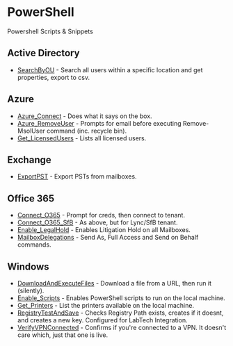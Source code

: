 # PowerShell
Powershell Scripts &amp; Snippets

## Active Directory
- [SearchByOU](https://github.com/thatCraigW/PowerShell/blob/master/ActiveDirectory/SearchByOU.ps1) - Search all users within a specific location and get properties, export to csv.

## Azure
- [Azure_Connect](https://github.com/thatCraigW/PowerShell/blob/master/Azure/Azure_Connect.ps1) - Does what it says on the box.
- [Azure_RemoveUser](https://github.com/thatCraigW/PowerShell/blob/master/Azure/Azure_RemoveUser.ps1) - Prompts for email before executing Remove-MsolUser command (inc. recycle bin).
- [Get_LicensedUsers](https://github.com/thatCraigW/PowerShell/blob/master/Azure/Get_LicensedUsers.ps1) - Lists all licensed users.

## Exchange
- [ExportPST](https://github.com/thatCraigW/PowerShell/blob/master/Exchange/ExportPST.ps1) - Export PSTs from mailboxes.

## Office 365
- [Connect_O365](https://github.com/thatCraigW/PowerShell/blob/master/Office365/Connect_O365.ps1) - Prompt for creds, then connect to tenant.
- [Connect_O365_SfB](https://github.com/thatCraigW/PowerShell/blob/master/Office365/Connect_O365_SfB.ps1) - As above, but for Lync/SfB tenant.
- [Enable_LegalHold](https://github.com/thatCraigW/PowerShell/blob/master/Office365/Enable_LegalHold.ps1) - Enables Litigation Hold on all Mailboxes.
- [MailboxDelegations](https://github.com/thatCraigW/PowerShell/blob/master/Office365/MailboxDelegations.ps1) - Send As, Full Access and Send on Behalf commands.

## Windows

- [DownloadAndExecuteFiles](https://github.com/thatCraigW/PowerShell/blob/master/Windows/DownloadAndExecuteFiles.ps1) - Download a file from a URL, then run it (silently).
- [Enable_Scripts](https://github.com/thatCraigW/PowerShell/blob/master/Windows/Enable_Scripts.ps1) - Enables PowerShell scripts to run on the local machine.
- [Get_Printers](https://github.com/thatCraigW/PowerShell/blob/master/Windows/Get_Printers.ps1) - List the printers available on the local machine.
- [RegistryTestAndSave](https://github.com/thatCraigW/PowerShell/blob/master/Windows/RegistryTestAndSave.ps1) - Checks Registry Path exists, creates if it doesnt, and creates a new key. Configured for LabTech Integration.
- [VerifyVPNConnected](https://github.com/thatCraigW/PowerShell/blob/master/Windows/VerifyVPNConnected.ps1) - Confirms if you're connected to a VPN. It doesn't care which, just that one is live.
